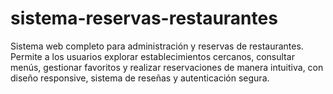 # sistema-reservas-restaurantes
Sistema web completo para administración y reservas de restaurantes. Permite a los usuarios explorar establecimientos cercanos, consultar menús, gestionar favoritos y realizar reservaciones de manera intuitiva, con diseño responsive, sistema de reseñas y autenticación segura.
